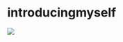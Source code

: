 # introducingmyself


![](https://cdn.discordapp.com/attachments/714437413111595050/1010614207298932739/20220802_142426.gif)
